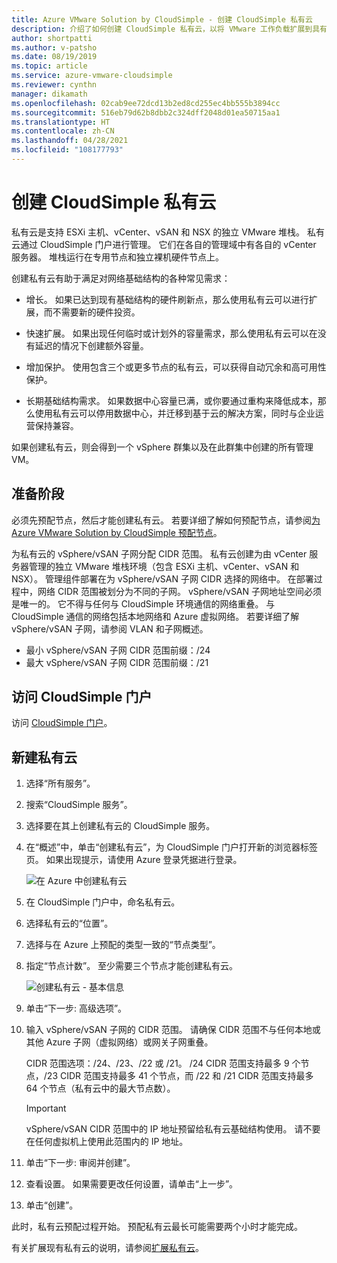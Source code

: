 ```yaml
---
title: Azure VMware Solution by CloudSimple - 创建 CloudSimple 私有云
description: 介绍了如何创建 CloudSimple 私有云，以将 VMware 工作负载扩展到具有操作灵活性和连续性的云中
author: shortpatti
ms.author: v-patsho
ms.date: 08/19/2019
ms.topic: article
ms.service: azure-vmware-cloudsimple
ms.reviewer: cynthn
manager: dikamath
ms.openlocfilehash: 02cab9ee72dcd13b2ed8cd255ec4bb555b3894cc
ms.sourcegitcommit: 516eb79d62b8dbb2c324dff2048d01ea50715aa1
ms.translationtype: HT
ms.contentlocale: zh-CN
ms.lasthandoff: 04/28/2021
ms.locfileid: "108177793"
---
```

# <a name="create-a-cloudsimple-private-cloud"></a>创建 CloudSimple 私有云

私有云是支持 ESXi 主机、vCenter、vSAN 和 NSX 的独立 VMware 堆栈。 私有云通过 CloudSimple 门户进行管理。 它们在各自的管理域中有各自的 vCenter 服务器。 堆栈运行在专用节点和独立裸机硬件节点上。

创建私有云有助于满足对网络基础结构的各种常见需求：

* 增长。 如果已达到现有基础结构的硬件刷新点，那么使用私有云可以进行扩展，而不需要新的硬件投资。

* 快速扩展。 如果出现任何临时或计划外的容量需求，那么使用私有云可以在没有延迟的情况下创建额外容量。

* 增加保护。 使用包含三个或更多节点的私有云，可以获得自动冗余和高可用性保护。

* 长期基础结构需求。 如果数据中心容量已满，或你要通过重构来降低成本，那么使用私有云可以停用数据中心，并迁移到基于云的解决方案，同时与企业运营保持兼容。

如果创建私有云，则会得到一个 vSphere 群集以及在此群集中创建的所有管理 VM。

## <a name="before-you-begin"></a>准备阶段

必须先预配节点，然后才能创建私有云。 若要详细了解如何预配节点，请参阅[为 Azure VMware Solution by CloudSimple 预配节点](create-nodes.md)。

为私有云的 vSphere/vSAN 子网分配 CIDR 范围。 私有云创建为由 vCenter 服务器管理的独立 VMware 堆栈环境（包含 ESXi 主机、vCenter、vSAN 和 NSX）。 管理组件部署在为 vSphere/vSAN 子网 CIDR 选择的网络中。 在部署过程中，网络 CIDR 范围被划分为不同的子网。 vSphere/vSAN 子网地址空间必须是唯一的。 它不得与任何与 CloudSimple 环境通信的网络重叠。 与 CloudSimple 通信的网络包括本地网络和 Azure 虚拟网络。 若要详细了解 vSphere/vSAN 子网，请参阅 VLAN 和子网概述。

* 最小 vSphere/vSAN 子网 CIDR 范围前缀：/24
* 最大 vSphere/vSAN 子网 CIDR 范围前缀：/21


## <a name="access-the-cloudsimple-portal"></a>访问 CloudSimple 门户

访问 [CloudSimple 门户](access-cloudsimple-portal.md)。

## <a name="create-a-new-private-cloud"></a>新建私有云

1. 选择“所有服务”。
2. 搜索“CloudSimple 服务”。
3. 选择要在其上创建私有云的 CloudSimple 服务。
4. 在“概述”中，单击“创建私有云”，为 CloudSimple 门户打开新的浏览器标签页。 如果出现提示，请使用 Azure 登录凭据进行登录。

    ![在 Azure 中创建私有云](media/create-private-cloud-from-azure.png)

5. 在 CloudSimple 门户中，命名私有云。
6. 选择私有云的“位置”。
7. 选择与在 Azure 上预配的类型一致的“节点类型”。
8. 指定“节点计数”。  至少需要三个节点才能创建私有云。

    ![创建私有云 - 基本信息](media/create-private-cloud-basic-info.png)

9. 单击“下一步: 高级选项”。
10. 输入 vSphere/vSAN 子网的 CIDR 范围。 请确保 CIDR 范围不与任何本地或其他 Azure 子网（虚拟网络）或网关子网重叠。

    CIDR 范围选项：/24、/23、/22 或 /21。 /24 CIDR 范围支持最多 9 个节点，/23 CIDR 范围支持最多 41 个节点，而 /22 和 /21 CIDR 范围支持最多 64 个节点（私有云中的最大节点数）。

    > [!IMPORTANT]
    > vSphere/vSAN CIDR 范围中的 IP 地址预留给私有云基础结构使用。  请不要在任何虚拟机上使用此范围内的 IP 地址。

11. 单击“下一步: 审阅并创建”。
12. 查看设置。 如果需要更改任何设置，请单击“上一步”。
13. 单击“创建”。

此时，私有云预配过程开始。 预配私有云最长可能需要两个小时才能完成。

有关扩展现有私有云的说明，请参阅[扩展私有云](expand-private-cloud.md)。
